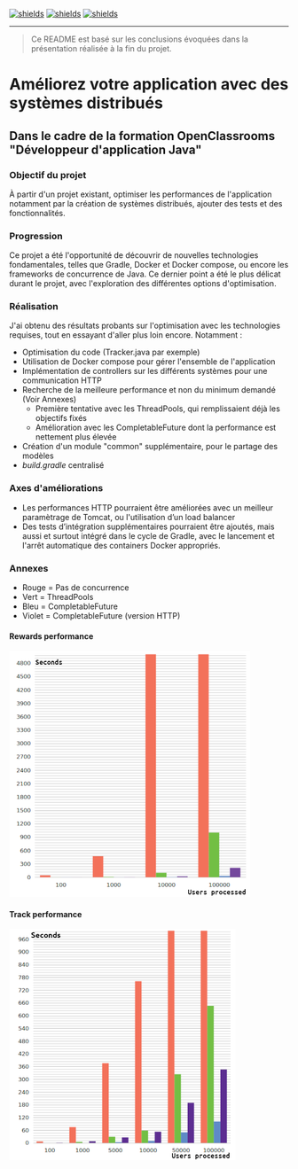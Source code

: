 [![shields](https://img.shields.io/badge/project%20status-validated-deepgreen)](https://shields.io/)
[![shields](https://img.shields.io/badge/made%20with-java-orange)](https://shields.io/)
[![shields](https://img.shields.io/badge/powered%20by-spring-green)](https://shields.io/)
____________________

> Ce README est basé sur les conclusions évoquées dans la présentation réalisée à la fin du projet.

# Améliorez votre application avec des systèmes distribués

## Dans le cadre de la formation OpenClassrooms "Développeur d'application Java"

### Objectif du projet
À partir d'un projet existant, optimiser les performances de l'application notamment par la création de systèmes distribués, ajouter des tests et des fonctionnalités.

### Progression
Ce projet a été l'opportunité de découvrir de nouvelles technologies fondamentales, telles que Gradle, Docker et Docker compose, ou encore les frameworks de concurrence de Java. Ce dernier point a été le plus délicat durant le projet, avec l'exploration des différentes options d'optimisation.

### Réalisation
J'ai obtenu des résultats probants sur l'optimisation avec les technologies requises, tout en essayant d'aller plus loin encore. 
Notamment :
* Optimisation du code (Tracker.java par exemple)
* Utilisation de Docker compose pour gérer l'ensemble de l'application
* Implémentation de controllers sur les différents systèmes pour une communication HTTP
* Recherche de la meilleure performance et non du minimum demandé (Voir Annexes)
	* Première tentative avec les ThreadPools, qui remplissaient déjà les objectifs fixés
	* Amélioration avec les CompletableFuture dont la performance est nettement plus élevée
* Création d'un module "common" supplémentaire, pour le partage des modèles
* _build.gradle_ centralisé

### Axes d'améliorations
* Les performances HTTP pourraient être améliorées avec un meilleur paramètrage de Tomcat, ou l'utilisation d’un load balancer
* Des tests d’intégration supplémentaires pourraient être ajoutés, mais aussi et surtout intégré dans le cycle de Gradle, avec le lancement et l'arrêt automatique des containers Docker appropriés.

### Annexes

* Rouge = Pas de concurrence
* Vert = ThreadPools
* Bleu = CompletableFuture
* Violet = CompletableFuture (version HTTP)

#### Rewards performance
![rewards_performance](https://github.com/Thibeylard/TourGuideApp/blob/master/img/rewards_performance.png)

#### Track performance
![track_performance](https://github.com/Thibeylard/TourGuideApp/blob/master/img/track_performance.png)